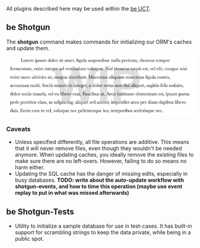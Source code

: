 All plugins described here may be used within the [be UCT](http://byron.github.io/bcore/be/).

## be Shotgun

The **shotgun** command makes commands for initializing our ORM's caches and update them.

![under construction](https://raw.githubusercontent.com/Byron/bcore/master/src/images/wip.png)

### Caveats

* Unless specified differently, all file operations are additive. This means that it will never remove files, even though they wouldn't be needed anymore. When updating caches, you ideally remove the existing files to make sure there are no left-overs. However, failing to do so means no harm either.
* Updating the SQL cache has the danger of missing edits, especially in busy databases. **TODO: write about the auto-update workflow with shotgun-events, and how to time this operation (maybe use event replay to put in what was missed afterwards)**

## be Shotgun-Tests

* Utility to initialize a sample database for use in test-cases. It has built-in support for scrambling strings to keep the data private, while being in a public spot.